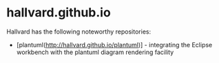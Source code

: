# hallvard.github.io

Hallvard has the following noteworthy repositories:
- [plantuml(http://hallvard.github.io/plantuml)] - integrating the Eclipse workbench with the plantuml diagram rendering facility
